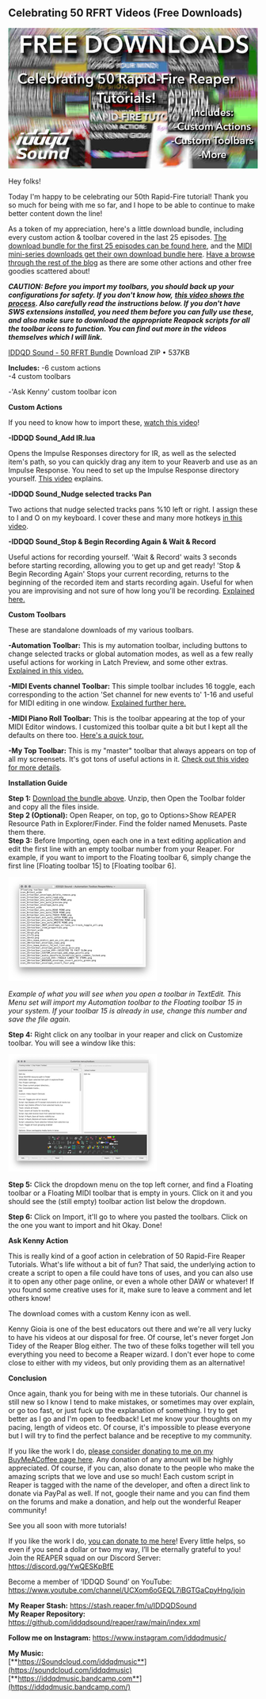 ## Celebrating 50 RFRT Videos (Free Downloads)

![](/blog/rfrt/5/21.jpg)

Hey folks!

Today I'm happy to be celebrating our 50th Rapid-Fire tutorial! Thank you so much for being with me so far, and I hope to be able to continue to make better content down the line!

As a token of my appreciation, here's a little download bundle, including every custom action & toolbar covered in the last 25 episodes. [The download bundle for the first 25 episodes can be found here](https://www.iddqdsound.com/post/20-rapid-fire-reaper-tutorials-made-free-reaper-scripts), and the [MIDI mini-series downloads get their own download bundle here](https://www.iddqdsound.com/post/free-downloads-midi-101-102-rapid-fire-reaper-tutorials-ep35-43). [Have a browse through the rest of the blog](http://www.iddqdsound.com/blog) as there are some other actions and other free goodies scattered about!

_**CAUTION: Before you import my toolbars, you should back up your configurations for safety. If you don't know how,**_ [_**this video shows the process**_](https://youtu.be/XE9JiHliwNY)_**. Also carefully read the instructions below. If you don't have SWS extensions installed, you need them before you can fully use these, and also make sure to download the appropriate Reapack scripts for all the toolbar icons to function. You can find out more in the videos themselves which I will link.**_

[IDDQD Sound - 50 RFRT Bundle](blog/rfrt/5/IDDQDSound-50-RFRT-Bundle.zip)
Download ZIP • 537KB

**Includes:**
-6 custom actions  
-4 custom toolbars

-'Ask Kenny' custom toolbar icon

**Custom Actions**

If you need to know how to import these, [watch this video](https://youtu.be/LGkB9EOn3sE)!

**-IDDQD Sound_Add IR.lua**

Opens the Impulse Responses directory for IR, as well as the selected item's path, so you can quickly drag any item to your Reaverb and use as an Impulse Response. You need to set up the Impulse Response directory yourself. [This video](https://youtu.be/3olkFfGMRl4) explains.

**-IDDQD Sound_Nudge selected tracks Pan**

Two actions that nudge selected tracks pans %10 left or right. I assign these to I and O on my keyboard. I cover these and many more hotkeys [in this video](https://youtu.be/rMnx2Sybxs4).

**-IDDQD Sound_Stop & Begin Recording Again & Wait & Record**

Useful actions for recording yourself. 'Wait & Record' waits 3 seconds before starting recording, allowing you to get up and get ready! 'Stop & Begin Recording Again' Stops your current recording, returns to the beginning of the recorded item and starts recording again. Useful for when you are improvising and not sure of how long you'll be recording. [Explained here.](https://youtu.be/fEYtZkv8j4w)

**Custom Toolbars**

These are standalone downloads of my various toolbars.

**-Automation Toolbar:** This is my automation toolbar, including buttons to change selected tracks or global automation modes, as well as a few really useful actions for working in Latch Preview, and some other extras. [Explained in this video.](https://youtu.be/oGHifmONw8s)

**-MIDI Events channel Toolbar:** This simple toolbar includes 16 toggle, each corresponding to the action 'Set channel for new events to' 1-16 and useful for MIDI editing in one window. [Explained further here.](https://youtu.be/o8l2LnsX6xM)

**-MIDI Piano Roll Toolbar:** This is the toolbar appearing at the top of your MIDI Editor windows. I customized this toolbar quite a bit but I kept all the defaults on there too. [Here's a quick tour.](https://youtu.be/NnnBNTQLQKs)

**-My Top Toolbar:** This is my "master" toolbar that always appears on top of all my screensets. It's got tons of useful actions in it. [Check out this video for more details](https://youtu.be/uMycqpB-Kqk).

**Installation Guide**

**Step 1:** [Download the bundle above](#viewer-10sve). Unzip, then Open the Toolbar folder and copy all the files inside.  
**Step 2 (Optional):** Open Reaper, on top, go to Options>Show REAPER Resource Path in Explorer/Finder. Find the folder named Menusets. Paste them there.  
**Step 3:** Before Importing, open each one in a text editing application and edit the first line with an empty toolbar number from your Reaper. For example, if you want to import to the Floating toolbar 6, simply change the first line [Floating toolbar 15] to [Floating toolbar 6].

![](/blog/rfrt/5/22.png)

_Example of what you will see when you open a toolbar in TextEdit. This Menu set will import_
_my Automation toolbar to the Floating toolbar 15 in your system. If your toolbar 15 is already in use, change this number and save the file again._

**Step 4:** Right click on any toolbar in your reaper and click on Customize toolbar. You will see a window like this:

![](/blog/rfrt/5/23.png)

**Step 5:** Click the dropdown menu on the top left corner, and find a Floating toolbar or a Floating MIDI toolbar that is empty in yours. Click on it and you should see the (still empty) toolbar action list below the dropdown.

**Step 6:** Click on Import, it'll go to where you pasted the toolbars. Click on the one you want to import and hit Okay. Done!

**Ask Kenny Action**

This is really kind of a goof action in celebration of 50 Rapid-Fire Reaper Tutorials. What's life without a bit of fun? That said, the underlying action to create a script to open a file could have tons of uses, and you can also use it to open any other page online, or even a whole other DAW or whatever! If you found some creative uses for it, make sure to leave a comment and let others know!

The download comes with a custom Kenny icon as well.

Kenny Gioia is one of the best educators out there and we're all very lucky to have his videos at our disposal for free. Of course, let's never forget Jon Tidey of the Reaper Blog either. The two of these folks together will tell you everything you need to become a Reaper wizard. I don't ever hope to come close to either with my videos, but only providing them as an alternative!

**Conclusion**

Once again, thank you for being with me in these tutorials. Our channel is still new so I know I tend to make mistakes, or sometimes may over explain, or go too fast, or just fuck up the explanation of something. I try to get better as I go and I'm open to feedback! Let me know your thoughts on my pacing, length of videos etc. Of course, it's impossible to please everyone but I will try to find the perfect balance and be receptive to my community.

If you like the work I do, [please consider donating to me on my BuyMeACoffee page here](https://www.buymeacoffee.com/iddqdsound). Any donation of any amount will be highly appreciated. Of course, if you can, also donate to the people who make the amazing scripts that we love and use so much! Each custom script in Reaper is tagged with the name of the developer, and often a direct link to donate via PayPal as well. If not, google their name and you can find them on the forums and make a donation, and help out the wonderful Reaper community!

See you all soon with more tutorials!

If you like the work I do, [you can donate to me here](http://www.buymeacoffee.com/iddqdsound)! Every little helps, so even if you send a dollar or two my way, I’ll be eternally grateful to you!  
 Join the REAPER squad on our Discord Server:  
<https://discord.gg/YwQESKpBfE>

Become a member of ‘IDDQD Sound’ on YouTube: <https://www.youtube.com/channel/UCXom6oGEQL7iBGTGaCpyHng/join>

**My Reaper Stash:** <https://stash.reaper.fm/u/IDDQDSound>  
**My Reaper Repository:** <https://github.com/iddqdsound/reaper/raw/main/index.xml>

**Follow me on Instagram:** <https://www.instagram.com/iddqdmusic/>

**My Music:**  
[**https://Soundcloud.com/iddqdmusic**](https://soundcloud.com/iddqdmusic)  
[**https://iddqdmusic.bandcamp.com**](https://iddqdmusic.bandcamp.com/)
